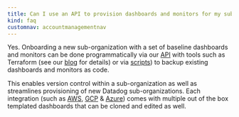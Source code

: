 ```yaml
---
title: Can I use an API to provision dashboards and monitors for my sub-organizations?
kind: faq
customnav: accountmanagementnav
---
```


Yes. Onboarding a new sub-organization with a set of baseline dashboards and monitors can be done programmatically via our [API](/api) with tools such as Terraform (see our [blog](https://www.datadoghq.com/blog/managing-datadog-with-terraform/) for details) or via [scripts](/graphing/dashboards/screenboard)) to backup existing dashboards and monitors as code.  

This enables version control within a sub-organization as well as streamlines provisioning of new Datadog sub-organizations. Each integration (such as [AWS](/integrations/amazon_web_services), [GCP](/integrations/google_app_engine) & [Azure](/integrations/azure)) comes with multiple out of the box templated dashboards that can be cloned and edited as well.